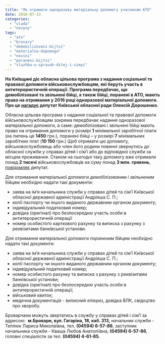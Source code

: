 ```yaml
---
title: "Як отримати одноразову матеріальну допомогу учасникам АТО"
date: 2016-07-13
categories: 
  - "vlada"
  - "novyny"
tags: 
  - "ato"
  - "brovary"
  - "demobilizovani-bijtsi"
  - "materialna-dopomoga"
  - "novini"
  - "poraneni-bijtsi"
  - "sluzhba-u-spravah-ditej-i-simyi"
---
```


**На Київщині діє обласна цільова програма з надання соціальної та правової допомоги військовослужбовцям, які беруть участь в антитерористичній операції. Програма передбачає, що демобілізовані та звільнені бійці, а також бійці, поранені в АТО, мають право на отримання у 2016 році одноразової матеріальної допомоги.  Про це [нагадує](https://www.facebook.com/photo.php?fbid=1791556957725639&set=a.1618924811655522.1073741828.100006140566603&type=3&theater) депутат Київської обласної ради Олексій Дорошенко.**

Обласна цільова програма з надання соціальної та правової допомоги військовослужбовцям зокрема передбачає надання одноразової матеріальної допомоги, а саме: демобілізовані і звільнені бійці мають право на отримання допомоги у розмірі **1** мінімальної заробітної плати (на липень це **1450** грн.), поранені бійці – у розмірі **7** мінімальних заробітних плат (**10 150** грн.) Щоб отримати цю допомогу, військовослужбовець або член його родини повинні звернутись до обласної служби у справах дітей і сім’ї або до відповідної служби за місцем проживання. Станом на сьогодні таку допомогу вже отримали понад **2 тисячі** військовослужбовців на суму понад **3 млн. гривень**, [повідомляє](https://www.facebook.com/photo.php?fbid=1789366007944734&set=a.1618924811655522.1073741828.100006140566603&type=3&theater) депутат.

Для отримання матеріальної допомоги _демобілізованим і звільненим_ бійцям необхідно надати такі документи:

- заява на ім’я начальника служби у справах дітей та сім’ї Київської обласної державної адміністрації Андріяша С. П.;
- копії паспорту чи іншого виданого державним органом документу;
- індивідуальний податковий номер;
- довідка (оригінал) про безпосередню участь особи в антитерористичній операції
- номер особистого карткового рахунку та виписка з рахунку з реквізитами банківської установи.

Для отримання матеріальної допомоги _пораненим_ бійцям необхідно надати такі документи:

- заява на ім’я начальника служби у справах дітей та сім’ї Київської обласної державної адміністрації Андріяша С. П.;
- копії паспорту чи іншого виданого державним органом документу;
- індивідуальний податковий номер;
- номер особистого рахунку та виписка з рахунку з реквізитами банківської установи;
- довідка (оригінал) про безпосередню участь особи в антитерористичній операції;
- військовий квиток;
- медична документація - виписний епікриз, довідка ВЛК, свідоцтво про хворобу.

Броварчани можуть звертатись в службу у справах дітей і сім’ї за адресою:  **м.Бровари, вул. Гагаріна, 18, каб. 313,** начальник служби - Теплюк Лариса Миколаївна, тел. **(04594) 6-57-86**, заступник начальника служби - Кваша Любов Анатоліївна, **(04594) 6-57-86**, головні спеціалісти за тел. **(04594) 4-61-85.**
